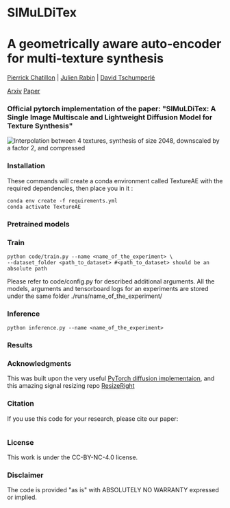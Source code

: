 # SIMuLDiTex



# A geometrically aware auto-encoder for multi-texture synthesis
[Pierrick Chatillon](https://scholar.google.com/citations?user=8MgK55oAAAAJ&hl=en) | [Julien Rabin](https://sites.google.com/site/rabinjulien/) | [David Tschumperlé](https://tschumperle.users.greyc.fr/)


[Arxiv](TODO) [Paper](TODO)

### Official pytorch implementation of the paper: "SIMuLDiTex: A Single Image Multiscale and Lightweight Diffusion Model for Texture Synthesis"


![Interpolation between 4 textures, synthesis of size 2048, downscaled by a factor 2, and compressed](images/interpolation.gif)








### Installation

These commands will create a conda environment called TextureAE with the required dependencies, then place you in it :
```
conda env create -f requirements.yml
conda activate TextureAE
```

### Pretrained models



###  Train




```
python code/train.py --name <name_of_the_experiment> \
--dataset_folder <path_to_dataset> #<path_to_dataset> should be an absolute path
```



Please refer to code/config.py for described additional arguments.
All the models, arguments and tensorboard logs for an experiments are stored under the same folder ./runs/name_of_the_experiment/

### Inference



```
python inference.py --name <name_of_the_experiment> 
```


### Results 



### Acknowledgments
This was built upon the very useful [PyTorch diffusion implementaion](https://github.com/lucidrains/denoising-diffusion-pytorch), and this amazing signal resizing repo [ResizeRight](https://github.com/assafshocher/ResizeRight)

### Citation
If you use this code for your research, please cite our paper:

```

```

### License
This work is under the CC-BY-NC-4.0 license.

### Disclaimer
The code is provided "as is" with ABSOLUTELY NO WARRANTY expressed or implied.